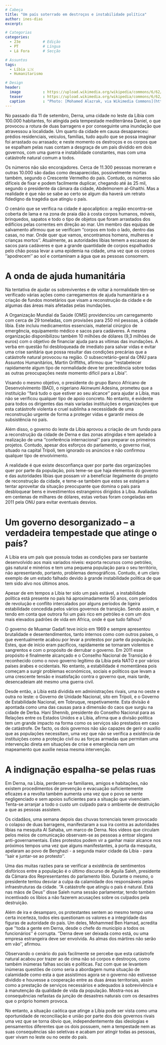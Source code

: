 ```yaml
---
# Cabeça
title: "Um país soterrado em destroços e instabilidade política"
author: ines-dias
excerpt:

# Categorias
categories:
  - 23e          # Edição
  - PT           # Língua
  - Lá Fora      # Secção

# Assuntos
tags:
  - Líbia 🇱🇾
  - Humanitarismo

# Design
header:
  image          : https://upload.wikimedia.org/wikipedia/commons/6/62/Thumbs_up_rock.jpg
  teaser         : https://upload.wikimedia.org/wikipedia/commons/6/62/Thumbs_up_rock.jpg
  caption        : "Photo: [Mohamed Alazrak, via Wikimedia Commons](https://commons.wikimedia.org/wiki/File:Thumbs_up_rock.jpg)"
---
```


No passado dia 11 de setembro, Derna, uma cidade no leste da Líbia com 100.000 habitantes, foi atingida pela tempestade mediterrânea Daniel, o que provocou a rotura de duas barragens e por conseguinte uma inundação que atravessou a localidade. Um quarto da cidade em causa desapareceu: prédios residenciais, veículos, famílias, tudo aquilo que se possa imaginar foi arrastado ou arrasado; e neste momento os destroços e os corpos que se espalham pelas ruas contam a desgraça de um país dividido em dois governos, com uma guerra e instabilidade constantes, mas com uma catástrofe natural comum a todos. 
 
Os números não são encorajadores. Cerca de 11.300 pessoas morreram e outras 10.000 são dadas como desaparecidas, possivelmente mortas também, segundo o Crescente Vermelho do país. Contudo, os números são difíceis de fixar e podem facilmente duplicar, chegando até às 25 mil, segundo o presidente da câmara da cidade, Abdelmonem al-Ghaithi. Mas a realidade é que não se sabe ao certo se algum dia haverá um retrato fidedigno da tragédia que atingiu o país. 
 
O cenário que se verifica na cidade é apocalíptico: a região encontra-se coberta de lama e na zona de praia dão à costa corpos humanos, móveis, brinquedos, sapatos e todo o tipo de objetos que foram arrastados dos edifícios pelas correntes em direção ao mar. Um membro das equipas de salvamento afirmou que se verificam ‘’corpos em todo o lado, dentro das casas, no mar. Onde quer que vamos, encontramos homens, mulheres e crianças mortos’’. Atualmente, as autoridades líbias temem a escassez de sacos para cadáveres e que a grande quantidade de corpos espalhados pelo chão possa levar a uma epidemia na cidade, uma vez que os corpos ‘’apodrecem’’ ao sol e contaminam a água que as pessoas consomem. 
 
# A onda de ajuda humanitária
 
Na tentativa de ajudar os sobreviventes e de voltar à normalidade têm-se verificado várias ações como carregamentos de ajuda humanitária e a criação de fundos monetários que visam a reconstrução da cidade e de algumas das áreas mais afetadas pelas inundações.
 
A Organização Mundial da Saúde (OMS) providenciou um carregamento com cerca de 29 toneladas, com provisões para 250 mil pessoas, à cidade líbia. Este incluiu medicamentos essenciais, material cirúrgico de emergência, equipamento médico e sacos para cadáveres. A mesma organização disponibilizou também 10 milhões de dólares (9,3 milhões de euros) com o objetivo de financiar ajuda para as vítimas das inundações. A verba em questão foi desbloqueada de imediato para salvar vidas e evitar uma crise sanitária que possa resultar das condições precárias que a catástrofe natural provocou na região. O subsecretário-geral da ONU para Assuntos Humanitários, Martin Griffiths, afirmou que ‘’restabelecer rapidamente algum tipo de normalidade deve ter precedência sobre todas as outras preocupações neste momento difícil para a Líbia’’.
 
Visando o mesmo objetivo, o presidente do grupo Banco Africano de Desenvolvimento (BAD), o nigeriano Akinwumi Adesina, prometeu que a instituição ‘’fará tudo o que estiver ao seu alcance’’ para ajudar a Líbia, mas não se verificou qualquer tipo de apoio concreto. No entanto, é evidente para todos os dirigentes das mais variadas instituições e organizações que esta catástrofe violenta e cruel sublinha a necessidade de uma reconstrução urgente de forma a proteger vidas e garantir meios de subsistência no país. 
 
Além disso, o governo do leste da Líbia aprovou a criação de um fundo para a reconstrução da cidade de Derna e das zonas atingidas e tem apelado à realização de uma ‘’conferência internacional’’ para preparar os primeiros projetos. Contudo, apesar dos esforços do parlamento, o governo rival, situado na capital Trípoli, tem ignorado os anúncios e não confirmou qualquer tipo de envolvimento. 
 
A realidade é que existe desconfiança quer por parte das organizações quer por parte da população, pois teme-se que haja elementos do governo e das autoridades líbias que possam vir a beneficiar ilegalmente do projeto de reconstrução da cidade, e teme-se também que estes se estejam a tentar aproveitar da situação preocupante que domina o país para desbloquear bens e investimentos estrangeiros dirigidos à Líbia. Avaliadas em centenas de milhares de dólares, estas verbas foram congeladas em 2011 pela ONU para evitar eventuais desvios.
 
# Um governo desorganizado – a verdadeira tempestade que atinge o país?
 
A Líbia era um país que possuía todas as condições para ser bastante desenvolvido aos mais variados níveis: exporta recursos como petróleo, gás natural e minérios e tem uma pequena população para o seu território, não apresentando, portanto, problemas demográficos. Contudo, é um claro exemplo de um estado falhado devido à grande instabilidade política de que tem sido alvo nos últimos anos. 
 
Apesar de em tempos a Líbia ter sido um país estável, a instabilidade política está presente no país há aproximadamente 50 anos, com períodos de revolução e conflito intercalados por alguns períodos de ligeira estabilidade concedida pelos vários governos de transição. Sendo assim, e tendo em conta que outrora foi um país rico em petróleo e com um dos mais elevados padrões de vida em África, onde é que tudo falhou? 
 
O governo de Muamar Gadafi teve início em 1969 e sempre apresentou brutalidade e desentendimentos, tanto internos como com outros países, o que eventualmente acabou por levar a protestos por parte da população. Estes, que de início eram pacíficos, rapidamente se tornaram violentos e sangrentos e com o propósito de derrubar o governo. Em 2011 esse propósito é finalmente alcançado e o Conselho Nacional de Transição é reconhecido como o novo governo legítimo da Líbia pela NATO e por vários países árabes e ocidentais. No entanto, a estabilidade é momentânea pois começam a surgir problemas económicos, sociais e políticos que levam a uma crescente tensão e insatisfação contra o governo que, mais tarde, desencadeiam até mesmo uma guerra civil.
 
Desde então, a Líbia está dividida em administrações rivais, uma no oeste e outra no leste: o Governo de Unidade Nacional, sito em Trípoli, e o Governo de Estabilidade Nacional, em Tobruque, respetivamente. Esta divisão é apontada como uma das causas para a dimensão do caos que surgiu na cidade de Derba. Hani Shennib, presidente do Conselho Nacional para as Relações entre os Estados Unidos e a Líbia, afirma que a divisão política tem um grande impacto na forma como os serviços são prestados em caso de catástrofe. De facto, os dois governos não são capazes de gerir o auxílio que as populações necessitam, uma vez que não se verifica a existência de instituições como a proteção civil ou as forças armadas que permitam uma intervenção direta em situações de crise e emergência nem um mapeamento que auxilie nessa mesma intervenção. 
 
# A indignação espalha-se pelas ruas
 
Em Derna, na Líbia, perderam-se familiares, amigos e habitações, não existem procedimentos de prevenção e evacuação suficientemente eficazes e a revolta também aumenta uma vez que o povo se sente negligenciado e sem apoios suficientes para a situação que vivenciam. Tenta-se arranjar a todo o custo um culpado para o ambiente de destruição a que as pessoas assistem.
 
Os cidadãos, uma semana depois das chuvas torrenciais terem provocado o colapso de duas barragens, manifestaram a sua ira contra as autoridades líbias na mesquita Al Sahaba, um marco de Derna. Nos vídeos que circulam pelos meios de comunicação observam-se as pessoas a entoar slogans anti-governamentais. Estes protestos podem vir a ganhar maior alcance nos próximos tempos uma vez que alguns manifestantes, à porta da mesquita, apelaram ao povo de Benghazi - a segunda maior cidade da Líbia - para ‘’sair e juntar-se ao protesto’’. 
 
Uma das muitas razões para se verificar a existência de sentimentos disfóricos entre a população é o último discurso de Aguila Saleh, presidente da Câmara dos Representantes do parlamento líbio. Durante o mesmo, o presidente tentou desviar a culpa da calamidade dos responsáveis pelas infraestruturas da cidade. ‘’A catástrofe que atingiu o país é natural. Está nas mãos de Deus’’ disse Saleh numa sessão parlamentar, tendo também incentivado os líbios a não fazerem acusações sobre os culpados pela destruição.
 
Além de ira e desamparo, os protestantes sentem ao mesmo tempo uma certa incerteza, todos eles questionam os valores e a integridade das figuras de autoridade do país. Um deles, Mohammed Ben Hamad, acredita que ‘’toda a gente em Derna, desde o chefe do município a todos os funcionários’’ é corrupta. ‘’Derna deve ser deixada como está, ou uma empresa estrangeira deve ser envolvida. As almas dos mártires não serão em vão’’, afirmou. 
 
Observando o cenário do país facilmente se percebe que esta catástrofe natural acabou por trazer ao de cima não só corpos e destroços, como também inúmeras falhas sociais e políticas. Faz com que se levantem inúmeras questões de como seria a abordagem numa situação de calamidade como esta a que assistimos agora se o governo não estivesse dividido e houvesse a cooperação entre as duas áreas territoriais, assim como a prestação de serviços necessários e adequados à sobrevivência e à manutenção da qualidade de vida da população. Mostra-nos as consequências nefastas da junção de desastres naturais com os desastres que o próprio homem provoca. 
 
No entanto, a situação caótica que atinge a Líbia pode ser vista como uma oportunidade de reconciliação e união por parte dos dois governos rivais uma vez que se torna óbvio que, independentemente das ideologias e pensamentos diferentes que os dois possuem, nem a tempestade nem as suas consequências são seletivas e acabam por atingir todas as pessoas, quer vivam no leste ou no oeste do país. 
